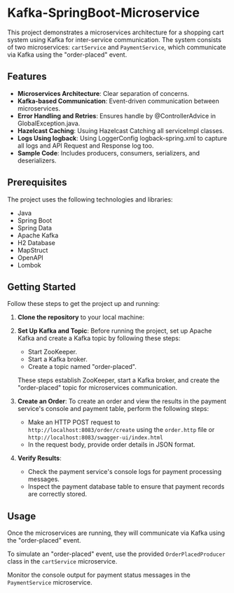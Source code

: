 # Kafka-SpringBoot-Microservice
This project demonstrates a microservices architecture for a shopping cart system using Kafka for inter-service communication.
The system consists of two microservices: `cartService` and `PaymentService`, which communicate via Kafka using the "order-placed" event.

## Features

- **Microservices Architecture**: Clear separation of concerns.
- **Kafka-based Communication**: Event-driven communication between microservices.
- **Error Handling and Retries**: Ensures handle by @ControllerAdvice in GlobalException.java.
- **Hazelcast Caching**: Usuing Hazelcast Catching all serviceImpl classes.
- **Logs Using logback**: Using LoggerConfig logback-spring.xml to capture all logs and API Request and Response log too.
- **Sample Code**: Includes producers, consumers, serializers, and deserializers.

## Prerequisites

The project uses the following technologies and libraries:

- Java
- Spring Boot
- Spring Data
- Apache Kafka
- H2 Database
- MapStruct
- OpenAPI
- Lombok

## Getting Started

Follow these steps to get the project up and running:

1. **Clone the repository** to your local machine:
2. **Set Up Kafka and Topic**:
   Before running the project, set up Apache Kafka and create a Kafka topic by following these steps:
     - Start ZooKeeper.
     - Start a Kafka broker.
     - Create a topic named "order-placed".
          
   These steps establish ZooKeeper, start a Kafka broker, and create the "order-placed" topic for microservices communication.
3. **Create an Order**:
   To create an order and view the results in the payment service's console and payment table, perform the following steps:
   - Make an HTTP POST request to `http://localhost:8083/order/create` using the `order.http` file or `http://localhost:8083/swagger-ui/index.html`
   - In the request body, provide order details in JSON format.
4. **Verify Results**:
   - Check the payment service's console logs for payment processing messages.
   - Inspect the payment database table to ensure that payment records are correctly stored.

## Usage

Once the microservices are running, they will communicate via Kafka using the "order-placed" event.

To simulate an "order-placed" event, use the provided `OrderPlacedProducer` class in the `cartService` microservice.

Monitor the console output for payment status messages in the `PaymentService` microservice.
